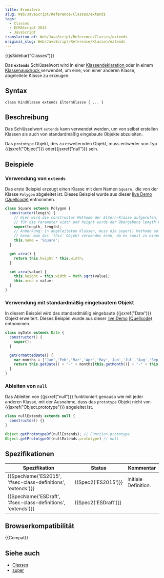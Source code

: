 ```yaml
---
title: Erweitern
slug: Web/JavaScript/Reference/Classes/extends
tags:
  - Classes
  - ECMAScript 2015
  - JavaScript
translation_of: Web/JavaScript/Reference/Classes/extends
original_slug: Web/JavaScript/Reference/Klassen/extends
---
```

{{jsSidebar("Classes")}}

Das **`extends`** Schlüsselwort wird in einer [Klassendeklaration ](/de/docs/Web/JavaScript/Reference/Statements/class)oder in einem [Klassenausdruck ](/de/docs/Web/JavaScript/Reference/Operators/class)verwendet, um eine, von einer anderen Klasse, abgeleitete Klasse zu erzeugen.

## Syntax

    class KindKlasse extends ElternKlasse { ... }

## Beschreibung

Das Schlüsselwort `extends` kann verwendet werden, um von selbst erstellen Klassen als auch von standardmäßig eingebaute Objekte abzuleiten.

Das `prototype` Objekt, des zu erweiternden Objekt, muss entweder von Typ {{jsxref("Object")}} oder{{jsxref("null")}} sein.

## Beispiele

### Verwendung von `extends`

Das erste Beispiel erzeugt einen Klasse mit dem Namen `Square,` die von der Klasse `Polygon` abgeleitet ist. Dieses Beispiel wurde aus dieser [live Demo](https://googlechrome.github.io/samples/classes-es6/index.html) [(Quellcode)](https://github.com/GoogleChrome/samples/blob/gh-pages/classes-es6/index.html) entnommen.

```js
class Square extends Polygon {
  constructor(length) {
    // Hier wird die constructor Methode der Eltern-Klasse aufgerufen,
    // für die Parameter width und height wurde der übergebene length Parameter verwendet
    super(length, length);
    // Anmerkung: In abgeleiteten Klassen, muss die super() Methode aufgerufen werden,
    // bevor man das 'this' Objekt verwenden kann, da es sonst zu einen Referenz Fehler kommt
    this.name = 'Square';
  }

  get area() {
    return this.height * this.width;
  }

  set area(value) {
    this.height = this.width = Math.sqrt(value);
    this.area = value;
  }
}
```

### Verwendung mit standardmäßig eingebautem Objekt

In diesem Beispiel wird das standardmäßig eingebaute {{jsxref("Date")}} Objekt erweitert. Dieses Beispiel wurde aus dieser [live Demo](https://googlechrome.github.io/samples/classes-es6/index.html) [(Quellcode)](https://github.com/GoogleChrome/samples/blob/gh-pages/classes-es6/index.html) entnommen.

```js
class myDate extends Date {
  constructor() {
    super();
  }

  getFormattedDate() {
    var months = ['Jan','Feb','Mar','Apr','May','Jun','Jul','Aug','Sep','Oct','Nov','Dec'];
    return this.getDate() + "-" + months[this.getMonth()] + "-" + this.getFullYear();
  }
}
```

### Ableiten von `null`

Das Ableiten von {{jsxref("null")}} funktioniert genauso wie mit jeder anderen Klasse, mit der Ausnahme, dass das `prototype` Objekt nicht von {{jsxref("Object.prototype")}} abgeleitet ist.

```js
class nullExtends extends null {
  constructor() {}
}

Object.getPrototypeOf(nullExtends); // Function.prototype
Object.getPrototypeOf(nullExtends.prototype) // null
```

## Spezifikationen

| Spezifikation                                                                    | Status                       | Kommentar            |
| -------------------------------------------------------------------------------- | ---------------------------- | -------------------- |
| {{SpecName('ES2015', '#sec-class-definitions', 'extends')}} | {{Spec2('ES2015')}}     | Initiale Definition. |
| {{SpecName('ESDraft', '#sec-class-definitions', 'extends')}} | {{Spec2('ESDraft')}} |                      |

## Browserkompatibilität

{{Compat}}

## Siehe auch

- [Classes](/de/docs/Web/JavaScript/Reference/Classes)
- [super](/de/docs/Web/JavaScript/Reference/Operators/super)
